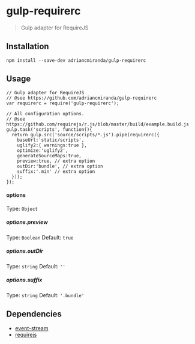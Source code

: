 # gulp-requirerc
> Gulp adapter for RequireJS

## Installation

```terminal
npm install --save-dev adriancmiranda/gulp-requirerc
````

## Usage

```node
// Gulp adapter for RequireJS
// @see https://github.com/adriancmiranda/gulp-requirerc
var requirerc = require('gulp-requirerc');

// All configuration options.
// @see https://github.com/requirejs/r.js/blob/master/build/example.build.js
gulp.task('scripts', function(){
  return gulp.src('source/scripts/*.js').pipe(requirerc({
    baseUrl:'static/scripts',
    uglify2:{ warnings:true },
    optimize:'uglify2',
    generateSourceMaps:true,
    preview:true, // extra option
    outDir:'bundle', // extra option
    suffix:'.min' // extra option
  }));
});
```

#### options
Type: `Object`


##### options.preview
Type: `Boolean`
Default: `true`



##### options.outDir
Type: `string`
Default: `''`


##### options.suffix
Type: `string`
Default: `'.bundle'`


## Dependencies

* [event-stream](https://www.npmjs.com/package/event-stream)
* [requirejs](https://www.npmjs.com/package/requirejs)

